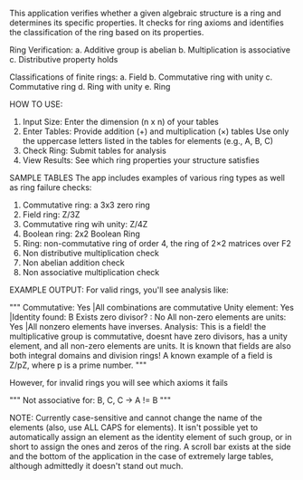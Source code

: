 This application verifies whether a given algebraic structure is a ring and determines its specific properties.
It checks for ring axioms and identifies the classification of the ring based on its properties.

Ring Verification:
a. Additive group is abelian
b. Multiplication is associative
c. Distributive property holds

Classifications of finite rings:
a. Field
b. Commutative ring with unity
c. Commutative ring
d. Ring with unity
e. Ring

HOW TO USE:
1. Input Size: Enter the dimension (n x n) of your tables
2. Enter Tables:
Provide addition (+) and multiplication (×) tables
Use only the uppercase letters listed in the tables for elements (e.g., A, B, C)
3. Check Ring: Submit tables for analysis
4. View Results: See which ring properties your structure satisfies

SAMPLE TABLES
The app includes examples of various ring types as well as ring failure checks:
1. Commutative ring: a 3x3 zero ring
2. Field ring: Z/3Z
3. Commutative ring wih unity: Z/4Z
4. Boolean ring: 2x2 Boolean Ring
5. Ring: non-commutative ring of order 4, the ring of 2×2 matrices over F2
6. Non distributive multiplication check
7. Non abelian addition check
8. Non associative multiplication check

EXAMPLE OUTPUT:
For valid rings, you'll see analysis like:

"""
Commutative: Yes |All combinations are commutative
Unity element: Yes |Identity found: B
Exists zero divisor? : No
All non-zero elements are units: Yes |All nonzero elements have inverses.
Analysis: 
This is a field! the multiplicative group is commutative, 
doesnt have zero divisors, has a unity element, and all non-zero elements are units. 
 It is known that fields are also both integral domains and division rings! 
 A known example of a field is Z/pZ, where p is a prime 
number.
"""

However,  for invalid rings you will see which axioms it fails

"""
Not associative for: B, C, C -> A != B
"""

NOTE:
Currently case-sensitive and cannot change the name of the elements (also, use ALL CAPS for elements).
It isn't possible yet to automatically assign an element as the identity element of such group, or in short to assign the ones and zeros of the ring.
A scroll bar exists at the side and the bottom of the application in the case of extremely large tables, although admittedly it doesn't stand out much.
